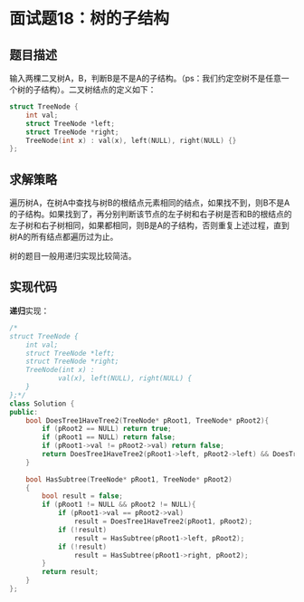 # 面试题18：树的子结构

## 题目描述

输入两棵二叉树A，B，判断B是不是A的子结构。（ps：我们约定空树不是任意一个树的子结构）。二叉树结点的定义如下：

```c++
struct TreeNode {
	int val;
	struct TreeNode *left;
	struct TreeNode *right;
	TreeNode(int x) : val(x), left(NULL), right(NULL) {}
};
```

## 求解策略

遍历树A，在树A中查找与树B的根结点元素相同的结点，如果找不到，则B不是A的子结构。如果找到了，再分别判断该节点的左子树和右子树是否和B的根结点的左子树和右子树相同，如果都相同，则B是A的子结构，否则重复上述过程，直到树A的所有结点都遍历过为止。

树的题目一般用递归实现比较简洁。

## 实现代码

**递归**实现：

```c++
/*
struct TreeNode {
	int val;
	struct TreeNode *left;
	struct TreeNode *right;
	TreeNode(int x) :
			val(x), left(NULL), right(NULL) {
	}
};*/
class Solution {
public:
    bool DoesTree1HaveTree2(TreeNode* pRoot1, TreeNode* pRoot2){
        if (pRoot2 == NULL) return true;
        if (pRoot1 == NULL) return false;
        if (pRoot1->val != pRoot2->val) return false;
        return DoesTree1HaveTree2(pRoot1->left, pRoot2->left) && DoesTree1HaveTree2(pRoot1->right, pRoot2->right);
    }
    
    bool HasSubtree(TreeNode* pRoot1, TreeNode* pRoot2)
    {
        bool result = false;
        if (pRoot1 != NULL && pRoot2 != NULL){
            if (pRoot1->val == pRoot2->val)
                result = DoesTree1HaveTree2(pRoot1, pRoot2);
            if (!result)
                result = HasSubtree(pRoot1->left, pRoot2);
            if (!result)
                result = HasSubtree(pRoot1->right, pRoot2);
        }
        return result;
    }
};
```